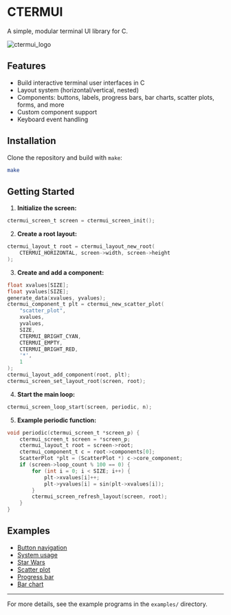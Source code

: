 # CTERMUI

A simple, modular terminal UI library for C.

![ctermui_logo](https://github.com/Malwarize/ctermui/assets/130087473/ca6b76b4-a2ec-4c2b-8c50-ba7c6fad8eca)

## Features
- Build interactive terminal user interfaces in C
- Layout system (horizontal/vertical, nested)
- Components: buttons, labels, progress bars, bar charts, scatter plots, forms, and more
- Custom component support
- Keyboard event handling

## Installation

Clone the repository and build with `make`:
```sh
make
```

## Getting Started

1. **Initialize the screen:**
```c
ctermui_screen_t screen = ctermui_screen_init();
```

2. **Create a root layout:**
```c
ctermui_layout_t root = ctermui_layout_new_root(
    CTERMUI_HORIZONTAL, screen->width, screen->height
);
```

3. **Create and add a component:**
```c
float xvalues[SIZE];
float yvalues[SIZE];
generate_data(xvalues, yvalues);
ctermui_component_t plt = ctermui_new_scatter_plot(
    "scatter_plot",
    xvalues,
    yvalues,
    SIZE,
    CTERMUI_BRIGHT_CYAN,
    CTERMUI_EMPTY,
    CTERMUI_BRIGHT_RED,
    '*',
    1
);
ctermui_layout_add_component(root, plt);
ctermui_screen_set_layout_root(screen, root);
```

4. **Start the main loop:**
```c
ctermui_screen_loop_start(screen, periodic, n);
```

5. **Example periodic function:**
```c
void periodic(ctermui_screen_t *screen_p) {
    ctermui_screen_t screen = *screen_p;
    ctermui_layout_t root = screen->root;
    ctermui_component_t c = root->components[0];
    ScatterPlot *plt = (ScatterPlot *) c->core_component;
    if (screen->loop_count % 100 == 0) {
        for (int i = 0; i < SIZE; i++) {
            plt->xvalues[i]++;
            plt->yvalues[i] = sin(plt->xvalues[i]);
        }
        ctermui_screen_refresh_layout(screen, root);
    }
}
```

## Examples
- [Button navigation](examples/button_navigation.c)
- [System usage](examples/grabage_linux_sys_usage.c)
- [Star Wars](examples/star_wars.c)
- [Scatter plot](examples/plot_sin.c)
- [Progress bar](examples/progress_bar.c)
- [Bar chart](examples/two_barcharts.c)

---

For more details, see the example programs in the `examples/` directory.


